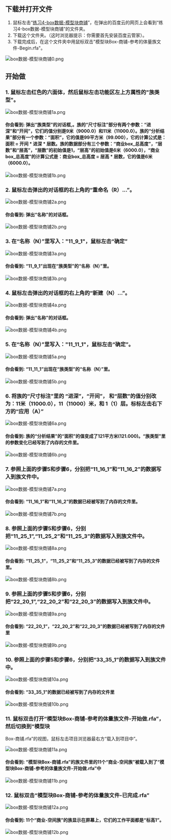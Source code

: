 ## 下载并打开文件

1. 鼠标左击“[练习4-box数据-模型块商铺](http://pan.baidu.com/s/1qXoWVwg)”，在弹出的百度云的网页上会看到“练习4-box数据-模型块商铺”的文件夹。
2. 下载这个文件夹。（这时浏览器提示：你需要首先安装百度云管家）。
3. 下载完成后，在这个文件夹中用鼠标双击"模型块Box-商铺-参考的体量族文件-Begin.rfa"。

![box数据-模型块商铺0.png](/images/box数据-模型块商铺/box数据-模型块商铺0.png)

## 开始做

### 1. 鼠标左击红色的六面体，然后鼠标左击功能区左上方属性的"族类型"。

![box数据-模型块商铺1a.png](/images/box数据-模型块商铺/box数据-模型块商铺1a.png)

#### 你会看到: 弹出“族类型”的对话框,。族的“尺寸标注”部分有两个参数：“进深”和“开间”，它们的值分别是9米（9000.0）和11米（11000.0）。族的“分析结果”部分有一个参数：“面积”，它的值是99平方米（99.000），它的计算公式是：面积 = 开间 * 进深 * 层数。族的数据部分有三个参数：“商业box_总高度”，“层数”和“层高”，“层数”的初始值是1，“层高”的初始值是6米（6000.0），“商业box_总高度”的计算公式是：商业box_总高度 = 层高 * 层数，它的值是6米（6000.0）。

![box数据-模型块商铺1b.png](/images/box数据-模型块商铺/box数据-模型块商铺1b.png)

### 2. 鼠标左击弹出的对话框的右上角的“重命名（R）...”。

![box数据-模型块商铺2a.png](/images/box数据-模型块商铺/box数据-模型块商铺2a.png)

#### 你会看到: 弹出“名称”的对话框。

![box数据-模型块商铺2b.png](/images/box数据-模型块商铺/box数据-模型块商铺2b.png)

### 3. 在“名称（N）”里写入："11_9_1"，鼠标左击“确定”

![box数据-模型块商铺3a.png](/images/box数据-模型块商铺/box数据-模型块商铺3a.png)

#### 你会看到: “11_9_1”出现在“族类型”的“名称（N）”里。

![box数据-模型块商铺3b.png](/images/box数据-模型块商铺/box数据-模型块商铺3b.png)

### 4. 鼠标左击弹出的对话框的右上角的“新建（N）...”。

![box数据-模型块商铺4a.png](/images/box数据-模型块商铺/box数据-模型块商铺4a.png)

#### 你会看到: 弹出“名称”的对话框。

![box数据-模型块商铺4b.png](/images/box数据-模型块商铺/box数据-模型块商铺4b.png)

### 5. 在“名称（N）”里写入："11_11_1"，鼠标左击“确定”。

![box数据-模型块商铺5a.png](/images/box数据-模型块商铺/box数据-模型块商铺5a.png)

#### 你会看到: “11_11_1”出现在“族类型”的“名称（N）”里。

![box数据-模型块商铺5b.png](/images/box数据-模型块商铺/box数据-模型块商铺5b.png)

### 6. 将族的“尺寸标注”里的 “进深”，“开间”， 和“层数”的值分别改为：11米（11000.0），11（11000）米，和 1（1）层。标标左击右下方的“应用（A）”

![box数据-模型块商铺6a.png](/images/box数据-模型块商铺/box数据-模型块商铺6a.png)

#### 你会看到: 族的“分析结果”的“面积”的值变成了121平方米(121.000)。“族类型”里的参数变化已经写到了内存的文件里。

![box数据-模型块商铺6b.png](/images/box数据-模型块商铺/box数据-模型块商铺6b.png)

### 7. 参照上面的步骤5和步骤6，分别把“11_16_1”和“11_16_2”的数据写入到族文件中。

![box数据-模型块商铺7a.png](/images/box数据-模型块商铺/box数据-模型块商铺7a.png)

#### 你会看到: “11_16_1”和“11_16_2”的数据已经被写到了内存的文件里。

![box数据-模型块商铺7b.png](/images/box数据-模型块商铺/box数据-模型块商铺7b.png)

### 8. 参照上面的步骤5和步骤6，分别把“11_25_1”,“11_25_2”和“11_25_3”的数据写入到族文件中。

![box数据-模型块商铺8a.png](/images/box数据-模型块商铺/box数据-模型块商铺8a.png)

#### 你会看到: “11_25_1”，“11_25_2”和“11_25_3”的数据已经被写到了内存的文件里。

![box数据-模型块商铺8b.png](/images/box数据-模型块商铺/box数据-模型块商铺8b.png)

### 9. 参照上面的步骤5和步骤6，分别把“22_20_1”,“22_20_2”和“22_20_3”的数据写入到族文件中。

![box数据-模型块商铺9a.png](/images/box数据-模型块商铺/box数据-模型块商铺9a.png)

#### 你会看到: “22_20_1”，“22_20_2”和“22_20_3”的数据已经被写到了内存的文件里

![box数据-模型块商铺9b.png](/images/box数据-模型块商铺/box数据-模型块商铺9b.png)

### 10. 参照上面的步骤5和步骤6，分别把“33_35_1”的数据写入到族文件中。

![box数据-模型块商铺10a.png](/images/box数据-模型块商铺/box数据-模型块商铺10a.png)

#### 你会看到: “33_35_1”的数据已经被写到了内存的文件里

![box数据-模型块商铺10b.png](/images/box数据-模型块商铺/box数据-模型块商铺10b.png)

### 11. 鼠标双击打开“模型块Box-商铺-参考的体量族文件-开始做.rfa”，然后切换到“模型块
Box-商铺.rfa”的视图，鼠标左击项目浏览器最右方“载入到项目中”。

![box数据-模型块商铺11a.png](/images/box数据-模型块商铺/box数据-模型块商铺11a.png)

#### 你会看到: “模型块Box-商铺.rfa”的族文件里的11个“商业-空间族”被载入到了“模型块Box-商铺-参考的体量族文件-开始做.rfa”中

![box数据-模型块商铺11b.png](/images/box数据-模型块商铺/box数据-模型块商铺11b.png)

### 12. 鼠标双击“模型块Box-商铺-参考的体量族文件-已完成.rfa”

![box数据-模型块商铺12a.png](/images/box数据-模型块商铺/box数据-模型块商铺12a.png)

#### 你会看到: 11个“商业-空间族”的族显示在屏幕上，它们的工作平面都是“标高1”。

![box数据-模型块商铺12b.png](/images/box数据-模型块商铺/box数据-模型块商铺12b.png)
